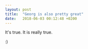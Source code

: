 ```yaml
---
layout: post
title:  "Georg is also pretty great"
date:   2018-06-03 00:12:48 +0200
---
```

It's true. It is really true.


:)


